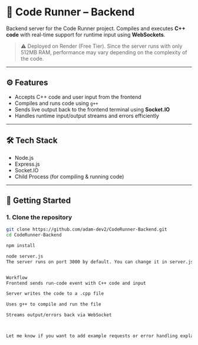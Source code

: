 # 🧠 Code Runner – Backend

Backend server for the Code Runner project. Compiles and executes **C++ code** with real-time support for runtime input using **WebSockets**.

> ⚠️ Deployed on Render (Free Tier). Since the server runs with only 512MB RAM, performance may vary depending on the complexity of the code.

---

## ⚙️ Features

- Accepts C++ code and user input from the frontend
- Compiles and runs code using `g++`
- Sends live output back to the frontend terminal using **Socket.IO**
- Handles runtime input/output streams and errors efficiently

---

## 🛠️ Tech Stack

- Node.js
- Express.js
- Socket.IO
- Child Process (for compiling & running code)

---

## 🚀 Getting Started

### 1. Clone the repository

```bash
git clone https://github.com/adam-dev2/CodeRunner-Backend.git
cd CodeRunner-Backend

npm install

node server.js
The server runs on port 3000 by default. You can change it in server.js if needed.


Workflow
Frontend sends run-code event with C++ code and input

Server writes the code to a .cpp file

Uses g++ to compile and run the file

Streams output/errors back via WebSocket



Let me know if you want to add example requests or error handling explanation later.
